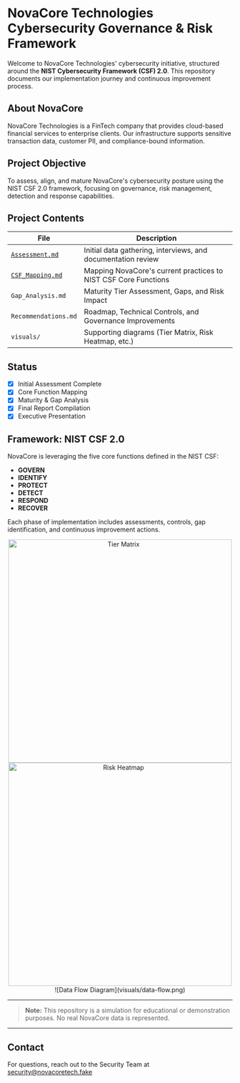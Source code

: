 # NovaCore Technologies <br> Cybersecurity Governance & Risk Framework

Welcome to NovaCore Technologies' cybersecurity initiative, structured around the **NIST Cybersecurity Framework (CSF) 2.0**. This repository documents our implementation journey and continuous improvement process.

## About NovaCore
NovaCore Technologies is a FinTech company that provides cloud-based financial services to enterprise clients. Our infrastructure supports sensitive transaction data, customer PII, and compliance-bound information.

## Project Objective
To assess, align, and mature NovaCore's cybersecurity posture using the NIST CSF 2.0 framework, focusing on governance, risk management, detection and response capabilities.

## Project Contents

| File | Description |
|------|-------------|
| [`Assessment.md`](https://github.com/Goodka7/GRC/blob/main/Assessment.md) | Initial data gathering, interviews, and documentation review |
| [`CSF_Mapping.md`](https://github.com/Goodka7/GRC/blob/main/Csf_Roadmap.md) | Mapping NovaCore's current practices to NIST CSF Core Functions |
| `Gap_Analysis.md` | Maturity Tier Assessment, Gaps, and Risk Impact |
| `Recommendations.md` | Roadmap, Technical Controls, and Governance Improvements |
| `visuals/` | Supporting diagrams (Tier Matrix, Risk Heatmap, etc.) |

## Status
- [x] Initial Assessment Complete
- [x] Core Function Mapping
- [x] Maturity & Gap Analysis
- [x] Final Report Compilation
- [x] Executive Presentation

## Framework: NIST CSF 2.0
NovaCore is leveraging the five core functions defined in the NIST CSF:

- **GOVERN**
- **IDENTIFY**
- **PROTECT**
- **DETECT**
- **RESPOND**
- **RECOVER**

Each phase of implementation includes assessments, controls, gap identification, and continuous improvement actions.

<div align="center">
<img alt="Tier Matrix" src="https://github.com/user-attachments/assets/bb7fdf41-de4f-40c1-bc61-4cd336ebfbf2" width="500"><br>
<img alt="Risk Heatmap" src="https://github.com/user-attachments/assets/a35cc917-c1e4-424a-9607-1a224ac66bca" width="500"><br>
![Data Flow Diagram](visuals/data-flow.png)
</div>

---

> **Note:** This repository is a simulation for educational or demonstration purposes. No real NovaCore data is represented.

---

## Contact
For questions, reach out to the Security Team at security@novacoretech.fake

